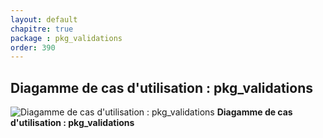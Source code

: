 ```yaml
---
layout: default
chapitre: true
package : pkg_validations
order: 390
---
```


## Diagamme de cas d'utilisation : pkg_validations

![Diagamme de cas d'utilisation : pkg_validations](/prototype/diagrammes/pkg_validations/uses_cases_pkg_technologies.svg)
**Diagamme de cas d'utilisation : pkg_validations**